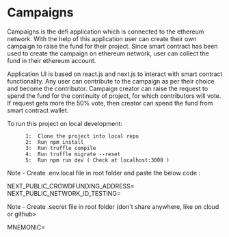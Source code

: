 # Campaigns

Campaigns is the defi application which is connected to the ethereum network.
With the help of this application user can create their own campaign to raise the fund for their project.
Since smart contract has been used to create the campaign on ethereum network, user can collect the fund in their ethereum account.
                
Application UI is based on react.js and next.js to interact with smart contract functionality. Any user can contribute
to the campaign as per their choice and become the contributor. Campaign creator can raise the request to spend the fund
for the continuity of project, for which contributors will vote. If request gets more the 50% vote, then creator can spend the fund from smart contract wallet.


To run this project on local development:

          1:  Clone the project into local repo
          2:  Run npm install
          3:  Run truffle compile
          4:  Run truffle migrate --reset
          5:  Run npm run dev ( Check at localhost:3000 )

Note - Create .env.local file in root folder and paste the below code :
  
  NEXT_PUBLIC_CROWDFUNDING_ADDRESS=<Your deployed contract address>
  NEXT_PUBLIC_NETWORK_ID_TESTING=<Your ropsten endpoint with id>
 
Note - Create .secret file in root folder (don't share anywhere, like on cloud or github>
  
  MNEMONIC=<Your Mnemonic of metamask wallet>
